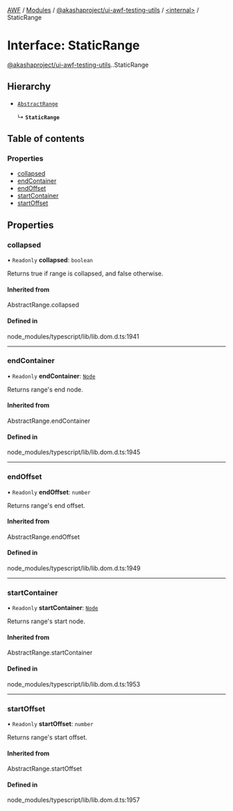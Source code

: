 [AWF](../README.md) / [Modules](../modules.md) / [@akashaproject/ui-awf-testing-utils](../modules/akashaproject_ui_awf_testing_utils.md) / [<internal\>](../modules/akashaproject_ui_awf_testing_utils._internal_.md) / StaticRange

# Interface: StaticRange

[@akashaproject/ui-awf-testing-utils](../modules/akashaproject_ui_awf_testing_utils.md).[<internal>](../modules/akashaproject_ui_awf_testing_utils._internal_.md).StaticRange

## Hierarchy

- [`AbstractRange`](../modules/akashaproject_ui_awf_testing_utils._internal_.md#abstractrange)

  ↳ **`StaticRange`**

## Table of contents

### Properties

- [collapsed](akashaproject_ui_awf_testing_utils._internal_.StaticRange.md#collapsed)
- [endContainer](akashaproject_ui_awf_testing_utils._internal_.StaticRange.md#endcontainer)
- [endOffset](akashaproject_ui_awf_testing_utils._internal_.StaticRange.md#endoffset)
- [startContainer](akashaproject_ui_awf_testing_utils._internal_.StaticRange.md#startcontainer)
- [startOffset](akashaproject_ui_awf_testing_utils._internal_.StaticRange.md#startoffset)

## Properties

### collapsed

• `Readonly` **collapsed**: `boolean`

Returns true if range is collapsed, and false otherwise.

#### Inherited from

AbstractRange.collapsed

#### Defined in

node_modules/typescript/lib/lib.dom.d.ts:1941

___

### endContainer

• `Readonly` **endContainer**: [`Node`](../modules/akashaproject_ui_awf_testing_utils._internal_.md#node)

Returns range's end node.

#### Inherited from

AbstractRange.endContainer

#### Defined in

node_modules/typescript/lib/lib.dom.d.ts:1945

___

### endOffset

• `Readonly` **endOffset**: `number`

Returns range's end offset.

#### Inherited from

AbstractRange.endOffset

#### Defined in

node_modules/typescript/lib/lib.dom.d.ts:1949

___

### startContainer

• `Readonly` **startContainer**: [`Node`](../modules/akashaproject_ui_awf_testing_utils._internal_.md#node)

Returns range's start node.

#### Inherited from

AbstractRange.startContainer

#### Defined in

node_modules/typescript/lib/lib.dom.d.ts:1953

___

### startOffset

• `Readonly` **startOffset**: `number`

Returns range's start offset.

#### Inherited from

AbstractRange.startOffset

#### Defined in

node_modules/typescript/lib/lib.dom.d.ts:1957
